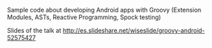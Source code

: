 Sample code about developing Android apps with Groovy (Extension Modules, ASTs, Reactive Programming, Spock testing)

Slides of the talk at http://es.slideshare.net/wiseslide/groovy-android-52575427

